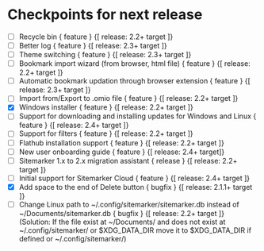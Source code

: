 # Checkpoints for next release

- [ ] Recycle bin { feature } {[ release: 2.2+ target ]}
- [ ] Better log { feature } {[ release: 2.3+ target ]}
- [ ] Theme switching { feature } {[ release: 2.3+ target ]}
- [ ] Bookmark import wizard (from browser, html file) { feature } {[ release: 2.2+ target ]}
- [ ] Automatic bookmark updation through browser extension { feature } {[ release: 2.3+ target ]}
- [ ] Import from/Export to .omio file { feature } {[ release: 2.2+ target ]}
- [x] Windows installer { feature } {[ release: 2.2+ target ]}
- [ ] Support for downloading and installing updates for Windows and Linux { feature } {[ release: 2.4+ target ]}
- [ ] Support for filters { feature } {[ release: 2.2+ target ]}
- [ ] Flathub installation support { feature } {[ release: 2.2+ target ]}
- [ ] New user onboarding guide { feature } {[ release: 2.4+ target]}
- [ ] Sitemarker 1.x to 2.x migration assistant { release } {[ release: 2.2+ target ]}
- [ ] Initial support for Sitemarker Cloud { feature } {[ release: 2.4+ target ]}
- [x] Add space to the end of Delete button { bugfix } {[ release: 2.1.1+ target ]}
- [ ] Change Linux path to ~/.config/sitemarker/sitemarker.db instead of ~/Documents/sitemarker.db { bugfix } {[ release: 2.2+ target ]} (Solution: If the file exist at ~/Documents/ and does not exist at ~/.config/sitemarker/ or $XDG_DATA_DIR move it to $XDG_DATA_DIR if defined or ~/.config/sitemarker/)
